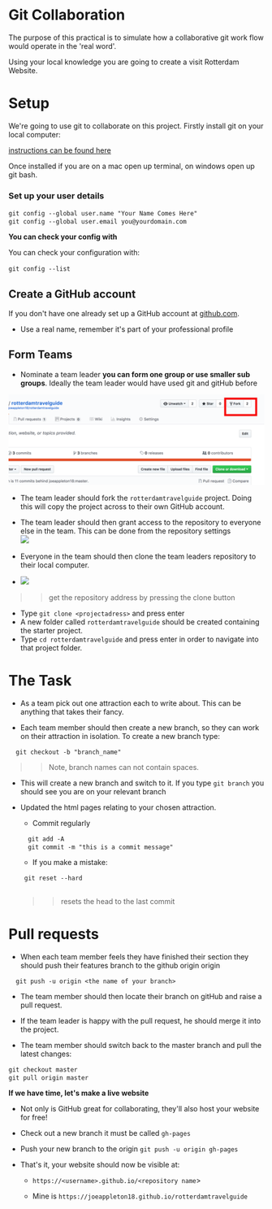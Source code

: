 # Git Collaboration 

The purpose of this practical is to simulate how a collaborative git work flow would operate in the 'real word'.

Using your local knowledge you are going to create a visit Rotterdam Website. 


	
# Setup

We're going to use git to collaborate on this project. Firstly install git on your local computer:

[instructions can be found here](https://git-scm.com/book/en/v2/Getting-Started-Installing-Git)


Once installed if you are on a mac open up terminal, on windows open up git bash.  


### Set up your user details 

```
git config --global user.name "Your Name Comes Here"
git config --global user.email you@yourdomain.com
```

**You can check your config with**

You can check your configuration with:

``git config --list``


## Create a GitHub account

If you don't have one already set up a GitHub account at [github.com](http://www.github.com). 

- Use a real name, remember it's part of your professional profile



## Form Teams 


- Nominate a team leader **you can form one group or use smaller sub groups**. Ideally the team leader would have used git and gitHub before

![](assets/fork.png)

- The team leader should fork the `rotterdamtravelguide` project. Doing this will copy the project across to their own GitHub account. 

- The team leader should then grant access to the repository to everyone else in the team. This can be done from the repository settings  
![](assets/git_setting.jpg)


- Everyone in the team should then clone the team leaders repository to their local computer. 

- ![](assets/clone.jpg) 
>> get the repository address by pressing the clone button 

  - Type `git clone <projectadress>` and press enter 
  - A new folder called `rotterdamtravelguide` should be created containing the starter project.
  - Type `cd rotterdamtravelguide` and press enter in order to navigate into that project folder. 
  

 
 # The Task 
 
  
 - As a team pick out one attraction each to write about. This can be anything that takes their fancy. 

 - Each team member should then create a new branch, so they can work on their attraction in isolation. To create a new branch type:

 ```
   git checkout -b "branch_name"
 
 ```
 >> Note, branch names can not contain spaces.
 
 - This will create a new branch and switch to it. If you type  `git branch` you should see you are on your relevant branch 

 - Updated the html pages relating to your chosen attraction.  
 	- Commit regularly 
 	
 	```
 	  git add -A
 	  git commit -m "this is a commit message"
 	```

   - If you make a mistake:

   ```
    git reset --hard
   		
   ```
   >> resets the head to the last commit 
   
 # Pull requests 
   
 - When each team member feels they have finished their section they should push their features branch to the github origin  origin 


 ```
   git push -u origin <the name of your branch>	
```

- The team member should then locate their branch on gitHub and raise a pull request.


- If the team leader is happy with the pull request, he should merge it into the project.

- The team member should switch back to the master branch and pull the latest changes:

``` 
git checkout master
git pull origin master

```


**If we have time, let's make a live website**

- Not only is GitHub great for collaborating, they'll also host your website for free! 

- Check out a new branch it must be called `gh-pages` 

- Push your new branch to the origin `git push -u origin gh-pages`

- That's it, your website should now be visible at:

   - `https://<username>.github.io/<repository name`>

   - Mine is `https://joeappleton18.github.io/rotterdamtravelguide`










